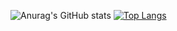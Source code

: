 ![Anurag's GitHub stats](https://github-readme-stats.vercel.app/api?username=jkh675&show_icons=true&theme=radical)
[![Top Langs](https://github-readme-stats.vercel.app/api/top-langs/?username=jkh675)](https://github.com/anuraghazra/github-readme-stats)
